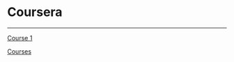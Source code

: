 # Coursera

---

[Course 1](Coursera%20b8f01adaebd845648db61e43e1760477/Course%201%20a74f2cf0c42b433696537c7a25997756.md)

[Courses](Coursera%20b8f01adaebd845648db61e43e1760477/Courses%20612104c4b2f14bf0830691032d886843.csv)

